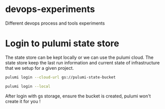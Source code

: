 # devops-experiments
Different devops process and tools experiments

# Login to pulumi state store 

The state store can be kept locally or we can use the pulumi cloud. The state
store keep the last run information and current state of infrastructure that we
setup for a given project.

```bash
pulumi login --cloud-url gs://pulumi-state-bucket

pulumi login --local
```

After login with gs storage, ensure the bucket is created, pulumi won't create
it for you !
